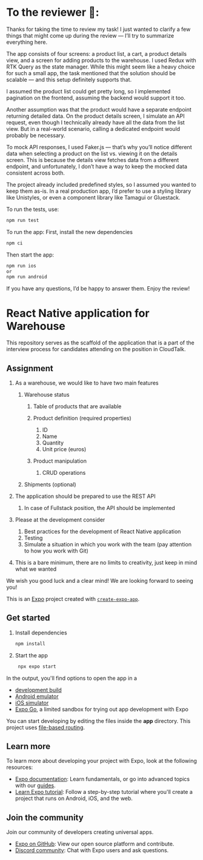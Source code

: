 # To the reviewer 👋:

Thanks for taking the time to review my task! I just wanted to clarify a few things that might come up during the review — I’ll try to summarize everything here.

The app consists of four screens: a product list, a cart, a product details view, and a screen for adding products to the warehouse. I used Redux with RTK Query as the state manager. While this might seem like a heavy choice for such a small app, the task mentioned that the solution should be scalable — and this setup definitely supports that.

I assumed the product list could get pretty long, so I implemented pagination on the frontend, assuming the backend would support it too.

Another assumption was that the product would have a separate endpoint returning detailed data. On the product details screen, I simulate an API request, even though I technically already have all the data from the list view. But in a real-world scenario, calling a dedicated endpoint would probably be necessary.

To mock API responses, I used Faker.js — that’s why you’ll notice different data when selecting a product on the list vs. viewing it on the details screen. This is because the details view fetches data from a different endpoint, and unfortunately, I don’t have a way to keep the mocked data consistent across both.

The project already included predefined styles, so I assumed you wanted to keep them as-is. In a real production app, I’d prefer to use a styling library like Unistyles, or even a component library like Tamagui or Gluestack.

To run the tests, use:

 ```bash
 npm run test
   ```

To run the app:
First, install the new dependencies

 ```bash
 npm ci
   ```

Then start the app:

 ```bash
npm run ios
or
npm run android
   ```

If you have any questions, I’d be happy to answer them.
Enjoy the review!

# React Native application for Warehouse

This repository serves as the scaffold of the application that is a part of the interview process for candidates attending on the position in CloudTalk.

## Assignment

1. As a warehouse, we would like to have two main features

	1. Warehouse status

		1. Table of products that are available
		2. Product definition (required properties)

			1. ID
			2. Name
			3. Quantity
			4. Unit price (euros)

		3. Product manipulation

			1. CRUD operations

	2. Shipments (optional)

2. The application should be prepared to use the REST API

	1. In case of Fullstack position, the API should be implemented

3. Please at the development consider

	1. Best practices for the development of React Native application
	2. Testing
	3. Simulate a situation in which you work with the team (pay attention to how you work with Git)

4. This is a bare minimum, there are no limits to creativity, just keep in mind what we wanted

We wish you good luck and a clear mind! We are looking forward to seeing you!

This is an [Expo](https://expo.dev) project created with [`create-expo-app`](https://www.npmjs.com/package/create-expo-app).

## Get started

1. Install dependencies

   ```bash
   npm install
   ```

2. Start the app

   ```bash
    npx expo start
   ```

In the output, you'll find options to open the app in a

- [development build](https://docs.expo.dev/develop/development-builds/introduction/)
- [Android emulator](https://docs.expo.dev/workflow/android-studio-emulator/)
- [iOS simulator](https://docs.expo.dev/workflow/ios-simulator/)
- [Expo Go](https://expo.dev/go), a limited sandbox for trying out app development with Expo

You can start developing by editing the files inside the **app** directory. This project uses [file-based routing](https://docs.expo.dev/router/introduction).

## Learn more

To learn more about developing your project with Expo, look at the following resources:

- [Expo documentation](https://docs.expo.dev/): Learn fundamentals, or go into advanced topics with our [guides](https://docs.expo.dev/guides).
- [Learn Expo tutorial](https://docs.expo.dev/tutorial/introduction/): Follow a step-by-step tutorial where you'll create a project that runs on Android, iOS, and the web.

## Join the community

Join our community of developers creating universal apps.

- [Expo on GitHub](https://github.com/expo/expo): View our open source platform and contribute.
- [Discord community](https://chat.expo.dev): Chat with Expo users and ask questions.
